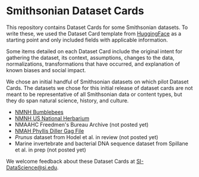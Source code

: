# Smithsonian Dataset Cards

This repository contains Dataset Cards for some Smithsonian datasets. To write these, we used the Dataset Card template from [HuggingFace](https://github.com/huggingface/datasets/blob/main/templates/README_guide.md) as a starting point and only included fields with applicable information.

Some items detailed on each Dataset Card include the original intent for gathering the dataset, its context, assumptions, changes to the data, normalizations, transformations that have occurred, and explanation of known biases and social impact.

We chose an initial handful of Smithsonian datasets on which pilot Dataset Cards. The datasets we chose for this initial release of dataset cards are not meant to be representative of all Smithsonian data or content types, but they do span natural science, history, and culture.

  - [NMNH Bumblebees](https://github.com/Smithsonian/dataset-cards/blob/main/NMNH-Bumblebees.md)
  - [NMNH US National Herbarium](https://github.com/Smithsonian/dataset-cards/blob/main/NMNH-US-National-Herbarium.md)
  - NMAAHC Freedmen's Bureau Archive (not posted yet)
  - [NMAH Phyllis Diller Gag File](https://github.com/Smithsonian/dataset-cards/blob/main/NMAH-Phyllis-Diller-gag-file.md)
  - *Prunus* dataset from Hodel et al. in review (not posted yet)
  - Marine invertebrate and bacterial DNA sequence dataset from Spillane et al. in prep (not posted yet)


We welcome feedback about these Dataset Cards at SI-DataScience@si.edu.
